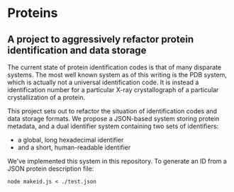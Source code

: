 # Proteins
## A project to aggressively refactor protein identification and data storage

The current state of protein identification codes is that of many disparate systems.
The most well known system as of this writing is the PDB system, which is actually not a universal identification code.
It is instead a identification number for a particular X-ray crystallograph of a particular crystallization of a protein.

This project sets out to refactor the situation of identification codes and data storage formats.
We propose a JSON-based system storing protein metadata, and a dual identifier system containing two sets of identifiers:
  * a global, long hexadecimal identifier
  * and a short, human-readable identifier

We've implemented this system in this repository.
To generate an ID from a JSON protein description file:
````
node makeid.js < ./test.json
````
